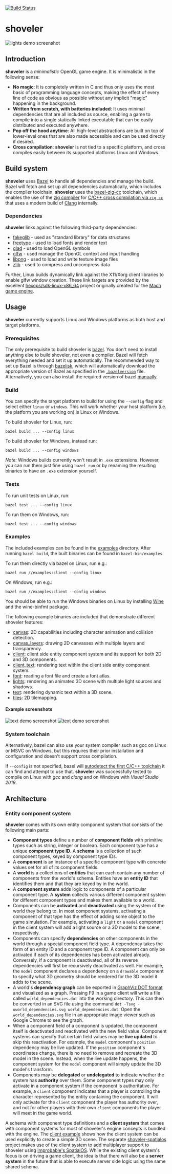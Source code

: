 [![Build Status](https://app.travis-ci.com/FabianHahn/shoveler.svg?branch=master)](https://app.travis-ci.com/github/FabianHahn/shoveler)

# shoveler

![lights demo screenshot](https://github.com/FabianHahn/shoveler-assets/raw/master/examples/lights.png)

## Introduction
**shoveler** is a _minimalistic_ OpenGL game engine.
It is minimalistic in the following sense:
 * **No magic**: It is completely written in C and thus only uses the most basic of programming language concepts, making the effect of every line of code as obvious as possible without any implicit "magic" happening in the background.
 * **Written from scratch, with batteries included**: It uses minimal dependencies that are all included as source, enabling a game to compile into a single statically linked executable that can be easily distributed and executed anywhere.
 * **Pop off the hood anytime**: All high-level abstractions are built on top of lower-level ones that are also made accessible and can be used directly if desired.
 * **Cross compilation**: **shoveler** is not tied to a specific platform, and cross compiles easily between its supported platforms Linux and Windows.

## Build system
**shoveler** uses [Bazel](https://bazel.build/) to handle all dependencies and manage the build.
Bazel will fetch and set up all dependencies automatically, which includes the compiler toolchain.
**shoveler** uses the [bazel-zig-cc](https://sr.ht/~motiejus/bazel-zig-cc/) toolchain, which enables the use of the [zig compiler](https://ziglang.org/) for [C/C++ cross compilation via `zig cc`](https://andrewkelley.me/post/zig-cc-powerful-drop-in-replacement-gcc-clang.html) that uses a modern build of [Clang](https://clang.llvm.org/) internally.

### Dependencies
**shoveler** links against the following third-party dependencies:
 * [fakeglib](https://github.com/FabianHahn/fakeglib) - used as "standard library" for data structures
 * [freetype](https://github.com/freetype/freetype) - used to load fonts and render text
 * [glad](https://github.com/Dav1dde/glad) - used to load OpenGL symbols
 * [glfw](http://www.glfw.org/) - used manage the OpenGL context and input handling
 * [libpng](https://github.com/glennrp/libpng) - used to load and write texture image files 
 * [zlib](https://github.com/madler/zlib) - used to compress and uncompress data

Further, Linux builds dynamically link against the X11/Xorg client libraries to enable glfw window creation.
These link targets are provided by the excellent [hexops/sdk-linux-x86_64](https://github.com/hexops/sdk-linux-x86_64) project originally created for the [Mach game engine](https://github.com/hexops/mach).

## Usage

**shoveler** currently supports Linux and Windows platforms as both host and target platforms.

### Prerequisites
The only prerequisite to build shoveler is [bazel](https://bazel.build/).
You don't need to install anything else to build shoveler, not even a compiler.
Bazel will fetch everything needed and set it up automatically.
The recommended way to set up Bazel is through [bazelisk](https://github.com/bazelbuild/bazelisk), which will automatically download the appropriate version of Bazel as specified in the [`.bazelversion`](.bazelversion) file.
Alternatively, you can also install the required version of bazel [manually](https://bazel.build/start).

### Build
You can specify the target platform to build for using the `--config` flag and select either `linux` or `windows`.
This will work whether your host platform (i.e. the platform you are working on) is Linux or Windows.

To build shoveler for Linux, run:
```
bazel build ... --config linux
```

To build shoveler for Windows, instead run:
```
bazel build ... --config windows
```

_Note:_ Windows builds currently won't result in `.exe` extensions. However, you can run them just fine using `bazel run` or by renaming the resulting binaries to have an `.exe` extension yourself.

### Tests

To run unit tests on Linux, run:
```
bazel test ... --config linux
```

To run them on Windows, run:
```
bazel test ... --config windows
```

### Examples
The included examples can be found in the [examples](examples/) directory.
After running `bazel build`, the built binaries can be found in `bazel-bin/examples`.

To run them directly via bazel on Linux, run e.g.:
```
bazel run //examples:client --config linux
```

On Windows, run e.g.:
```
bazel run //examples:client --config windows
```

You should be able to run the Windows binaries on Linux by installing [Wine](https://www.winehq.org/) and the wine-binfmt package.

The following example binaries are included that demonstrate different shoveler features:
 * [canvas](examples/canvas.c): 2D capabilities including character animation and collision detection.
 * [canvas_layers](examples/canvas_layers.c): drawing 2D canvasses with multiple layers and transparency.
 * [client](examples/client.c): client side entity component system and its support for both 2D and 3D components.
 * [client_text](examples/client_text.c): rendering text within the client side entity component system.
 * [font](examples/font.c): reading a font file and create a font atlas.
 * [lights](examples/lights.c): rendering an animated 3D scene with multiple light sources and shadows.
 * [text](examples/text.c): rendering dynamic text within a 3D scene.
 * [tiles](examples/tiles.c): 2D tilemapping.

#### Example screenshots
![text demo screenshot](https://github.com/FabianHahn/shoveler-assets/raw/master/examples/text.png)
![text demo screenshot](https://github.com/FabianHahn/shoveler-assets/raw/master/examples/client.png)

### System toolchain

Alternatively, bazel can also use your system compiler such as gcc on Linux or MSVC on Windows, but this requires their prior installation and configuration and doesn't support cross compilation.

If `--config` is not specified, bazel will [autodetect the first C/C++ toolchain](https://bazel.build/docs/cc-toolchain-config-reference) it can find and attempt to use that.
**shoveler** was successfully tested to compile on Linux with _gcc_ and _clang_ and on Windows with _Visual Studio 2019_.

## Architecture

### Entity component system

**shoveler** comes with its own entity component system that consists of the following main parts:
 - **Component types** define a number of **component fields** with primitive types such as string, integer or boolean. Each component type has a unique **component type ID**. A **schema** is a collection of such component types, keyed by component type IDs.
 - A **component** is an instance of a specific component type with concrete values set for all of its component fields.
 - A **world** is a collections of **entities** that can each contain any number of components from the world's schema. Entities have an **entity ID** that identifies them and that they are keyed by in the world.
 - A **component system** adds logic to components of a particular component type. A **system** collects various different component system for different component types and makes them available to a world.
 - Components can be **activated** and **deactivated** using the system of the world they belong to. In most component systems, activating a component of that type has the effect of adding some object to the game simulation. For example, activating a `light` or a `model` component in the client system will add a light source or a 3D model to the scene, respectively.
 - Components can specify **dependencies** on other components in the world through a special component field type. A dependency takes the form of an entity ID and a component type ID. A component can only be activated if each of its dependencies has been activated already. Conversely, if a component is deactivated, all of its reverse dependencies will first be recursively deactivated as well. For example, the `model` component declares a dependency on a `drawable` component to specify what 3D geometry should be rendered for the 3D model it adds to the scene.
 - A world's **dependency graph** can be exported in [GraphViz DOT format](https://www.graphviz.org/doc/info/lang.html) and visualized as a graph. Pressing F9 in a game client will write a file called `world_dependencies.dot` into the working directory. This can then be converted in an SVG file using the command `dot -Tsvg -oworld_dependencies.svg world_dependencies.dot`. Open the `world_dependencies.svg` file in an appropriate image viewer such as Google Chrome to see the graph.
 - When a component field of a component is updated, the component itself is deactivated and reactivated with the new field value. Component systems can specify that certain field values may be **live updated** to skip this reactivation. For example, the `model` component's `position` dependency may be live updated. If the `position` component's coordinates change, there is no need to remove and recreate the 3D model in the scene. Instead, when the live update happens, the component system for the `model` component will simply update the 3D model's transform.
 - Components may be **delegated** or **undelegated** to indicate whether the system has **authority** over them. Some component types may only activate in a component system if the component is authoritative. For example, a `client` component indicates that a player is controlling the character represented by the entity containing the component. It will only activate for the `client` component the player has authority over, and not for other players with their own `client` components the player will meet in the game world.

A schema with component type definitions and a **client system** that comes with component systems for most of shoveler's engine concepts is bundled with the engine.
The [client example](examples/client.c) shows how the client system can be used explicitly to create a simple 3D scene.
The separate [shoveler-spatialos](https://github.com/FabianHahn/shoveler-spatialos) project makes use of the client system to add multiplayer support to shoveler using [Improbable's SpatialOS](https://improbable.io/spatialos).
While the existing client system's focus is on driving a game client, the idea is that there will also be a **server system** in the future that is able to execute server side logic using the same shared schema.
